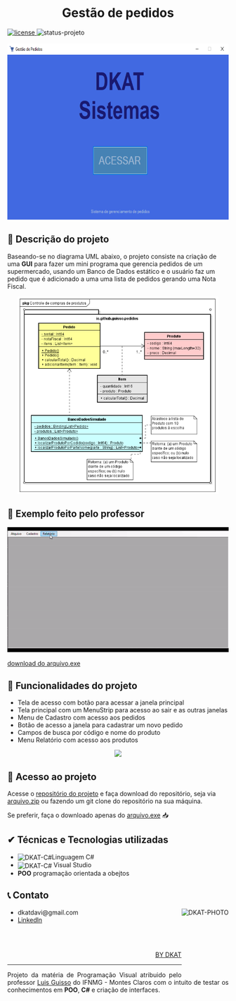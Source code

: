 <h1 align="center">Gestão de pedidos</h1> 

<div style="display: inline_block">
    <a href="https://github.com/DKAT-DAVI/gestao-de-pedidos-Csharp/blob/main/LICENSE">
        <img src="https://img.shields.io/badge/license-GNU-blue" alt="license">
    </a>
    <img src="https://img.shields.io/badge/STATUS-FINALIZADO-green" alt="status-projeto">
<div>

<br>
<div align="center">
    <img height="400em" src="Files/capa-projeto.png" alt="diagrama-uml">
</div>


<h2>&#X1F4DD Descrição do projeto</h2>

<p>Baseando-se no diagrama UML abaixo, o projeto consiste na criação de uma <b>GUI</b> para fazer um mini programa que gerencia pedidos de um supermercado, usando um Banco de Dados estático e o usuário faz um pedido que é adicionado a uma uma lista de pedidos gerando uma Nota Fiscal.<p>

<div align="center">
    <img height="450em" src="Exemplo/Diagrama.png" alt="diagrama-uml">
</div>

<h2>&#X1F6A7 Exemplo feito pelo professor</h2>

<div align="center">
    <img src="Files/gif-projeto-professor.gif">
</div>

<a href="Exemplo/ControlePedidosCliente.exe" download="ControlePedidosCliente">download do arquivo.exe</a>

<h2>&#X1F528 Funcionalidades do projeto</h2>

<ul>
    <li>Tela de acesso com botão para acessar a janela principal</li>
    <li>Tela principal com um MenuStrip para acesso ao sair e as outras janelas</li>
    <li>Menu de Cadastro com acesso aos pedidos</li>
    <li>Botão de acesso a janela para cadastrar um novo pedido</li>
    <li>Campos de busca por código e nome do produto</li>
    <li>Menu Relatório com acesso aos produtos</li>

</ul>

<div align="center">
    <img src="Files/gif-tela-projeto.gif">
</div>

<h2>&#X1F4C1 Acesso ao projeto</h2>

<p>Acesse o <a href="https://github.com/DKAT-DAVI/gestao-de-pedidos-Csharp">repositório do projeto</a> e faça download do repositório, seja via <a href="https://github.com/DKAT-DAVI/gestao-de-pedidos-Csharp/archive/refs/heads/main.zip">arquivo.zip</a> ou fazendo um git clone do repositório na sua máquina.<p>

<p>Se preferir, faça o downloado apenas do <a href="Files/GestaoPedidos.exe" download="Gestão de Pedidos">arquivo.exe</a> &#X1F4E5</p>



<h2>&#X2714 Técnicas e Tecnologias utilizadas</h2>
<ul>
    <li>
        <img align="center" alt="DKAT-C#" height="30" width="40" src="https://cdn.jsdelivr.net/gh/devicons/devicon/icons/csharp/csharp-original.svg"/>Linguagem C#
    </li>
    <li>    
        <img align="center" alt="DKAT-C#" height="30" width="40" src="https://cdn.jsdelivr.net/gh/devicons/devicon/icons/visualstudio/visualstudio-plain.svg"/>
        Visual Studio  
    </li>
    <li><bigger><b>POO</b></bigger> programação orientada a obejtos</li>

</ul>

<h2>&#X1F4DE Contato</h2>

<div style="display: inline_block">
    <img  align="right" alt="DKAT-PHOTO" height="150" src="https://cdn.discordapp.com/attachments/755839774807556242/994404629565673593/GithHubProfilePhoto2.jpeg">
    <ul>
        <li>dkatdavi@gmail.com</li>
        <li><a href="https://www.linkedin.com/in/dkat-davi/">Linkedln</a> </li>    
    </ul>
</div>

<br><br>

<a href="https://github.com/dkat-davi">
<p align="right">BY DKAT<p>
</a>

<hr>

<footer align="justify">
    <p>Projeto da matéria de Programação Visual atribuido pelo professor <a href="https://github.com/guisso">Luis Guisso<a> do IFNMG - Montes Claros com o intuito de testar os conhecimentos em <b>POO</b>, <b>C#</b> e criação de interfaces.
<footer>